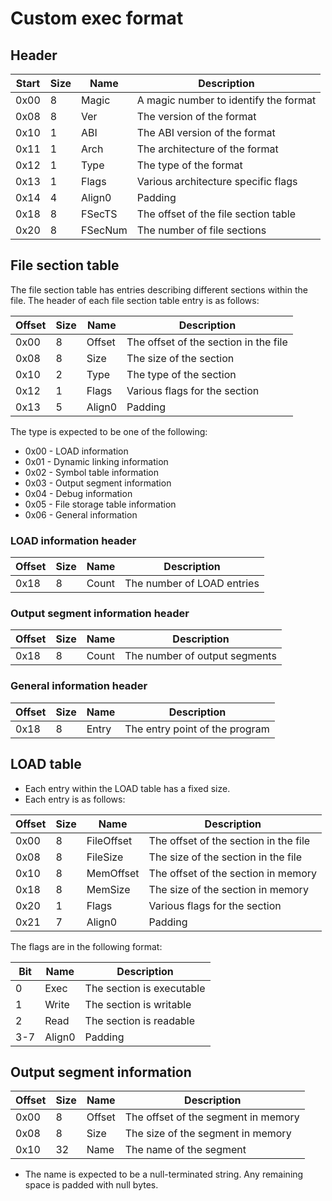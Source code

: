# Custom exec format

## Header

| Start | Size | Name | Description |
|-------|------|------|-------------|
| 0x00 | 8 | Magic | A magic number to identify the format |
| 0x08 | 8 | Ver | The version of the format |
| 0x10 | 1 | ABI | The ABI version of the format |
| 0x11 | 1 | Arch | The architecture of the format |
| 0x12 | 1 | Type | The type of the format |
| 0x13 | 1 | Flags | Various architecture specific flags |
| 0x14 | 4 | Align0 | Padding |
| 0x18 | 8 | FSecTS | The offset of the file section table |
| 0x20 | 8 | FSecNum | The number of file sections |

## File section table

The file section table has entries describing different sections within the file. The header of each file section table entry is as follows:

| Offset | Size | Name | Description |
|--------|------|------|-------------|
| 0x00 | 8 | Offset | The offset of the section in the file |
| 0x08 | 8 | Size | The size of the section |
| 0x10 | 2 | Type | The type of the section |
| 0x12 | 1 | Flags | Various flags for the section |
| 0x13 | 5 | Align0 | Padding |

The type is expected to be one of the following:

- 0x00 - LOAD information
- 0x01 - Dynamic linking information
- 0x02 - Symbol table information
- 0x03 - Output segment information
- 0x04 - Debug information
- 0x05 - File storage table information
- 0x06 - General information

### LOAD information header

| Offset | Size | Name | Description |
|--------|------|------|-------------|
| 0x18 | 8 | Count | The number of LOAD entries |

### Output segment information header

| Offset | Size | Name | Description |
|--------|------|------|-------------|
| 0x18 | 8 | Count | The number of output segments |

### General information header

| Offset | Size | Name | Description |
|--------|------|------|-------------|
| 0x18 | 8 | Entry | The entry point of the program |

## LOAD table

- Each entry within the LOAD table has a fixed size.
- Each entry is as follows:

| Offset | Size | Name | Description |
|--------|------|------|-------------|
| 0x00 | 8 | FileOffset | The offset of the section in the file |
| 0x08 | 8 | FileSize | The size of the section in the file |
| 0x10 | 8 | MemOffset | The offset of the section in memory |
| 0x18 | 8 | MemSize | The size of the section in memory |
| 0x20 | 1 | Flags | Various flags for the section |
| 0x21 | 7 | Align0 | Padding |

The flags are in the following format:

| Bit | Name | Description |
|-----|------|-------------|
| 0 | Exec | The section is executable |
| 1 | Write | The section is writable |
| 2 | Read | The section is readable |
| 3-7 | Align0 | Padding |

## Output segment information

| Offset | Size | Name | Description |
|--------|------|------|-------------|
| 0x00 | 8 | Offset | The offset of the segment in memory |
| 0x08 | 8 | Size | The size of the segment in memory |
| 0x10 | 32 | Name | The name of the segment |

- The name is expected to be a null-terminated string. Any remaining space is padded with null bytes.
